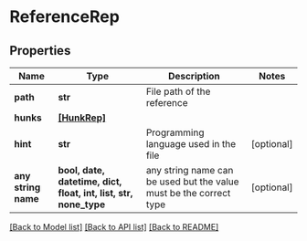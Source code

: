 # ReferenceRep


## Properties
Name | Type | Description | Notes
------------ | ------------- | ------------- | -------------
**path** | **str** | File path of the reference | 
**hunks** | [**[HunkRep]**](HunkRep.md) |  | 
**hint** | **str** | Programming language used in the file | [optional] 
**any string name** | **bool, date, datetime, dict, float, int, list, str, none_type** | any string name can be used but the value must be the correct type | [optional]

[[Back to Model list]](../README.md#documentation-for-models) [[Back to API list]](../README.md#documentation-for-api-endpoints) [[Back to README]](../README.md)


